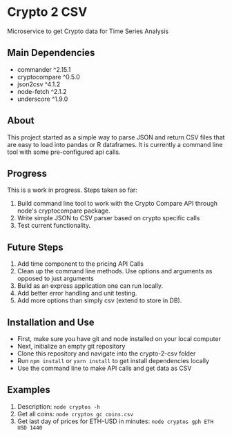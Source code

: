 # Crypto 2 CSV
Microservice to get Crypto data for Time Series Analysis

## Main Dependencies

* commander ^2.15.1
* cryptocompare ^0.5.0
* json2csv ^4.1.2
* node-fetch ^2.1.2
* underscore ^1.9.0

## About

This project started as a simple way to parse JSON and return CSV files that are easy to load into pandas or R dataframes. It is currently a command line tool with some pre-configured api calls. 

## Progress

This is a work in progress. Steps taken so far:

1. Build command line tool to work with the Crypto Compare API through node's cryptocompare package.
2. Write simple JSON to CSV parser based on crypto specific calls
3. Test current functionality.

## Future Steps

1. Add time component to the pricing API Calls
2. Clean up the command line methods. Use options and arguments as opposed to just arguments
3. Build as an express application one can run locally.
4. Add better error handling and unit testing.
5. Add more options than simply csv (extend to store in DB).

## Installation and Use

- First, make sure you have git and node installed on your local computer
- Next, initialize an empty git repository
- Clone this repository and navigate into the crypto-2-csv folder
- Run `npm install` or `yarn install` to get install dependencies locally
- Use the command line to make API calls and get data as CSV

## Examples

1. Description: `node cryptos -h`
1. Get all coins: `node cryptos gc coins.csv`
3. Get last day of prices for ETH-USD in minutes: `node cryptos gph ETH USD 1440`  

